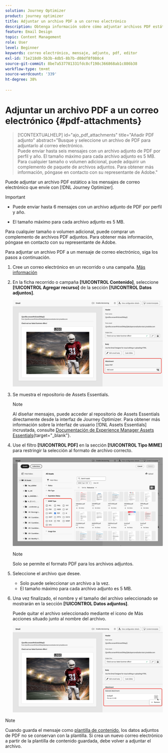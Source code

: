 ```yaml
---
solution: Journey Optimizer
product: journey optimizer
title: Adjuntar un archivo PDF a un correo electrónico
description: Obtenga información sobre cómo adjuntar archivos PDF estáticos a un correo electrónico
feature: Email Design
topic: Content Management
role: User
level: Beginner
keywords: correo electrónico, mensaje, adjunto, pdf, editor
exl-id: 71e218d0-5b3b-4db5-8b7b-d08df8f088c4
source-git-commit: 8be7a537781331fdc8cf198c366868ab1c886b38
workflow-type: tm+mt
source-wordcount: '339'
ht-degree: 38%

---
```


# Adjuntar un archivo PDF a un correo electrónico {#pdf-attachments}

>[!CONTEXTUALHELP]
>id="ajo_pdf_attachments"
>title="Añadir PDF adjunto"
>abstract="Busque y seleccione un archivo de PDF para adjuntarlo al correo electrónico.</br>Puede enviar hasta seis mensajes con un archivo adjunto de PDF por perfil y año. El tamaño máximo para cada archivo adjunto es 5 MB.</br>Para cualquier tamaño o volumen adicional, puede adquirir un complemento de paquete de archivos adjuntos. Para obtener más información, póngase en contacto con su representante de Adobe."

Puede adjuntar un archivo PDF estático a los mensajes de correo electrónico que envíe con [!DNL Journey Optimizer].

>[!IMPORTANT]
>
>* Puede enviar hasta 6 mensajes con un archivo adjunto de PDF por perfil y año.
>
>* El tamaño máximo para cada archivo adjunto es 5 MB.
>
>Para cualquier tamaño o volumen adicional, puede comprar un complemento de archivos PDF adjuntos. Para obtener más información, póngase en contacto con su representante de Adobe.

Para adjuntar un archivo PDF a un mensaje de correo electrónico, siga los pasos a continuación.

1. Cree un correo electrónico en un recorrido o una campaña. [Más información](create-email.md)

1. En la ficha recorrido o campaña **[!UICONTROL Contenido]**, seleccione **[!UICONTROL Agregar recurso]** de la sección **[!UICONTROL Datos adjuntos]**.

   ![](assets/email-select-pdf.png)

1. Se muestra el repositorio de Assets Essentials.

   >[!NOTE]
   >
   >Al diseñar mensajes, puede acceder al repositorio de Assets Essentials directamente desde la interfaz de Journey Optimizer. Para obtener más información sobre la interfaz de usuario [!DNL Assets Essentials] incrustada, consulte [Documentación de Experience Manager Assets Essentials](https://experienceleague.adobe.com/docs/experience-manager-assets-essentials/help/introduction.html){target="_blank"}.

1. Use el filtro **[!UICONTROL PDF]** en la sección **[!UICONTROL Tipo MIME]** para restringir la selección al formato de archivo correcto.

   ![](assets/email-assets-pdf.png)

   >[!NOTE]
   >
   >Solo se permite el formato PDF para los archivos adjuntos.

1. Seleccione el archivo que desee.

   * Solo puede seleccionar un archivo a la vez.
   * El tamaño máximo para cada archivo adjunto es 5 MB.

1. Una vez finalizado, el nombre y el tamaño del archivo seleccionado se mostrarán en la sección **[!UICONTROL Datos adjuntos]**.

   Puede quitar el archivo seleccionado mediante el icono de Más acciones situado junto al nombre del archivo.

   ![](assets/email-remove-attachment.png)

>[!NOTE]
>
>Cuando guarda el mensaje como [plantilla de contenido](../content-management/create-content-templates.md), los datos adjuntos de PDF no se conservan con la plantilla. Si crea un nuevo correo electrónico a partir de la plantilla de contenido guardada, debe volver a adjuntar el archivo.
